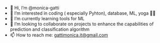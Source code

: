 - 👋 Hi, I’m @monica-gatti
- 👀 I’m interested in coding ( especially Pyhton), database, ML, yoga 🧎‍♀️
- 🌱 I’m currently learning tools for ML  
- 💞️ I’m looking to collaborate on projects to enhance the capabilities of prediction and classification algorithm
- 📫 How to reach me: gattimonica.it@gmail.com

<!---
monica-gatti/monica-gatti is a ✨ special ✨ repository because its `README.md` (this file) appears on your GitHub profile.
You can click the Preview link to take a look at your changes.
--->
